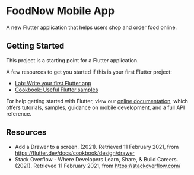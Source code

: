 # FoodNow Mobile App

A new Flutter application that helps users shop and order food online.

## Getting Started

This project is a starting point for a Flutter application.

A few resources to get you started if this is your first Flutter project:

- [Lab: Write your first Flutter app](https://flutter.dev/docs/get-started/codelab)
- [Cookbook: Useful Flutter samples](https://flutter.dev/docs/cookbook)

For help getting started with Flutter, view our
[online documentation](https://flutter.dev/docs), which offers tutorials,
samples, guidance on mobile development, and a full API reference.


## Resources
- Add a Drawer to a screen. (2021). Retrieved 11 February 2021, from https://flutter.dev/docs/cookbook/design/drawer
- Stack Overflow - Where Developers Learn, Share, & Build Careers. (2021). Retrieved 11 February 2021, from https://stackoverflow.com/

